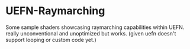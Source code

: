 # UEFN-Raymarching
Some sample shaders showcasing raymarching capabilities within UEFN.
really unconventional and unoptimized but works.
(given uefn doesn't support looping or custom code yet.)
